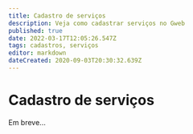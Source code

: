 ```yaml
---
title: Cadastro de serviços
description: Veja como cadastrar serviços no Gweb
published: true
date: 2022-03-17T12:05:26.547Z
tags: cadastros, serviços
editor: markdown
dateCreated: 2020-09-03T20:30:32.639Z
---
```


# Cadastro de serviços

Em breve...
